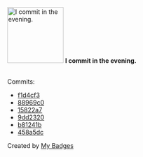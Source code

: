 <img src="https://my-badges.github.io/my-badges/evening-commits.png" alt="I commit in the evening." title="I commit in the evening." width="128">
<strong>I commit in the evening.</strong>
<br><br>

Commits:

- <a href="https://github.com/andrewjswan/dtek-blackout-schedule-calendars/commit/f1d4cf33232e16a1f0badade329233c255777e4c">f1d4cf3</a>
- <a href="https://github.com/andrewjswan/esphome-config/commit/88969c0e54a920fb9bbe6228ddde4261b2e2e63b">88969c0</a>
- <a href="https://github.com/andrewjswan/esphome-config/commit/15822a73f3c699c15518321b56a2ec7b3b6d39b2">15822a7</a>
- <a href="https://github.com/andrewjswan/esphome-config/commit/9dd2320e3b0f5acaaa665c6378087325ce6007c7">9dd2320</a>
- <a href="https://github.com/andrewjswan/esphome-config/commit/b81241bcfb930f7d36bbebba81661778bcef6931">b81241b</a>
- <a href="https://github.com/andrewjswan/esphome-config/commit/458a5dc94bd06cc338d56591a6ce8510fca5f4e8">458a5dc</a>


Created by <a href="https://github.com/my-badges/my-badges">My Badges</a>